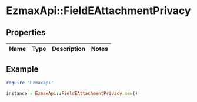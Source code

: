 # EzmaxApi::FieldEAttachmentPrivacy

## Properties

| Name | Type | Description | Notes |
| ---- | ---- | ----------- | ----- |

## Example

```ruby
require 'Ezmaxapi'

instance = EzmaxApi::FieldEAttachmentPrivacy.new()
```


